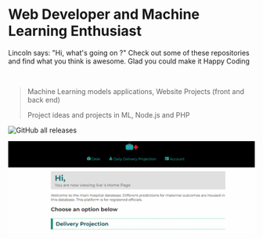 # Web Developer and Machine Learning Enthusiast

   <!--![Tiprock network](https://github.com/tiprock-network/tiprock-network/blob/main/codecycle.png?raw=true)-->
<p>Lincoln says: "Hi, what's going on ?" Check out some of these repositories and find what you think is awesome. Glad you could make it Happy Coding</p>
<br>

> Machine Learning models applications, Website Projects (front and back end)
>
> Project ideas and projects in ML, Node.js and PHP

![GitHub all releases](https://img.shields.io/github/downloads/tiprock-network/predictbirthTime-ML/total)

![Birth Prediction Homepage](https://github.com/tiprock-network/Intelligent-Antenatal-Care-Assistant-/blob/master/deliverysystem.gif?raw=true)



